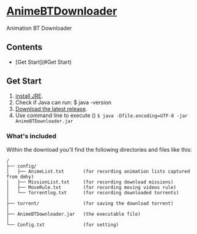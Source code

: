 # [AnimeBTDownloader](https://github.com/blake31113/AnimeBTDownloader)

Animation BT Downloader

## Contents
 - [Get Start](#Get Start)

## Get Start

1. [install JRE](http://java.com/zh_TW/download/).
2. Check if Java can run:
    $ java -version
3. [Download the latest release](https://github.com/blake31113/AnimeBTDownloader/raw/master/AnimeBTDownloader_ver1.0.0.zip).
4. Use command line to execute () `$ java -Dfile.encoding=UTF-8 -jar AnimeBTDownloader.jar`


### What's included
Within the download you'll find the following directories and files like this:

```
/
├── config/
│   ├── AnimeList.txt       (for recording animation lists captured from dmhy)
│   ├── MissionList.txt     (for recording download missions)
│   ├── MoveRule.txt        (for recording moving videos rule)
│   └── Torrentlog.txt      (for recording downloaded torrents)
│
├── torrent/                (for saving the download torrent)
│   
├── AnimeBTDownloader.jar   (the executable file)
│
└── Config.txt              (for setting)
```
